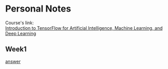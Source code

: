 # Personal Notes
Course's link:  
[Introduction to TensorFlow for Artificial Intelligence, Machine Learning, and Deep Learning](https://www.coursera.org/learn/introduction-tensorflow/home/)

## Week1
[answer](./week1.py)

